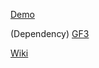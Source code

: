 [Demo](https://git.grumpycrouton.com/gf3/auth)

(Dependency) [GF3](https://github.com/Grump-Free-Framework/GF3)

[Wiki](https://github.com/Grump-Free-Framework/GF3-Auth-Module/wiki)
